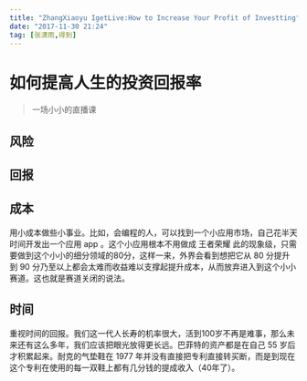 ```yaml
---
title: "ZhangXiaoyu IgetLive:How to Increase Your Profit of Investting"
date: "2017-11-30 21:24"
tag: [张潇雨,得到]
---
```


# 如何提高人生的投资回报率

> 一场小小的直播课

## 风险

## 回报

## 成本

用小成本做些小事业。比如，会编程的人，可以找到一个小应用市场，自己花半天时间开发出一个应用 app 。这个小应用根本不用做成 王者荣耀 此的现象级，只需要做到这个小小的细分领域的80分，这样一来，外界会看到想把它从 80 分提升到 90 分乃至以上都会太难而收益难以支撑起提升成本，从而放弃进入到这个小小赛道。这也就是赛道关闭的说法。

## 时间

重视时间的回报。我们这一代人长寿的机率很大，活到100岁不再是难事，那么未来还有这么多年，我们应该把眼光放得更长远。巴菲特的资产都是在自己 55 岁后才积累起来。耐克的气垫鞋在 1977 年并没有直接把专利直接转买断，而是到现在这个专利在使用的每一双鞋上都有几分钱的提成收入（40年了）。

